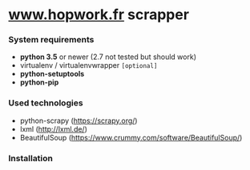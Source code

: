 # www.hopwork.fr scrapper

### System requirements

 - **python 3.5** or newer (2.7 not tested but should work)
 - virtualenv / virtualenvwrapper `[optional]`
 - **python-setuptools**
 - **python-pip**
 
### Used technologies

 - python-scrapy (https://scrapy.org/)
 - lxml (http://lxml.de/)
 - BeautifulSoup (https://www.crummy.com/software/BeautifulSoup/)
 
### Installation

 